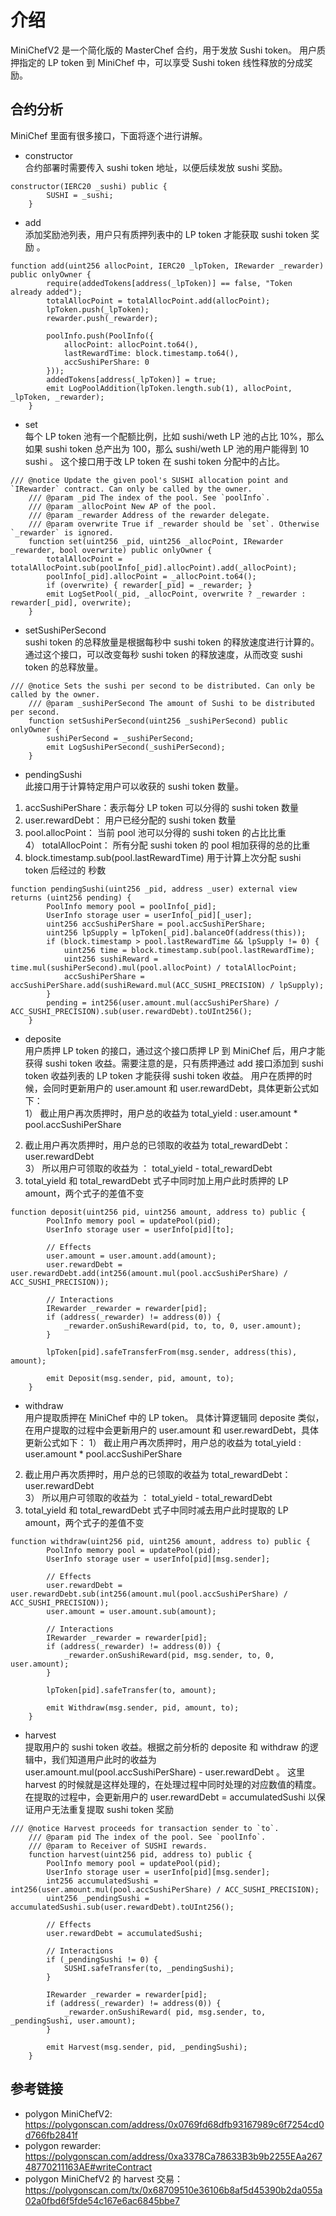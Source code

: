 # 介绍  
MiniChefV2 是一个简化版的 MasterChef 合约，用于发放 Sushi token。 用户质押指定的 LP token 到 MiniChef 中，可以享受 Sushi token 线性释放的分成奖励。


## 合约分析  
MiniChef 里面有很多接口，下面将逐个进行讲解。

- constructor  
合约部署时需要传入 sushi token 地址，以便后续发放 sushi 奖励。
```solidity
constructor(IERC20 _sushi) public {
        SUSHI = _sushi;
    }
```

- add  
添加奖励池列表，用户只有质押列表中的 LP token 才能获取 sushi token 奖励 。
```solidity
function add(uint256 allocPoint, IERC20 _lpToken, IRewarder _rewarder) public onlyOwner {
        require(addedTokens[address(_lpToken)] == false, "Token already added");
        totalAllocPoint = totalAllocPoint.add(allocPoint);
        lpToken.push(_lpToken);
        rewarder.push(_rewarder);

        poolInfo.push(PoolInfo({
            allocPoint: allocPoint.to64(),
            lastRewardTime: block.timestamp.to64(),
            accSushiPerShare: 0
        }));
        addedTokens[address(_lpToken)] = true;
        emit LogPoolAddition(lpToken.length.sub(1), allocPoint, _lpToken, _rewarder);
    }
```

- set  
每个 LP token 池有一个配额比例，比如 sushi/weth LP 池的占比 10%，那么如果 sushi token 总产出为 100，那么 sushi/weth LP 池的用户能得到 10 sushi 。
这个接口用于改 LP token 在 sushi token 分配中的占比。 
```solidity
/// @notice Update the given pool's SUSHI allocation point and `IRewarder` contract. Can only be called by the owner.
    /// @param _pid The index of the pool. See `poolInfo`.
    /// @param _allocPoint New AP of the pool.
    /// @param _rewarder Address of the rewarder delegate.
    /// @param overwrite True if _rewarder should be `set`. Otherwise `_rewarder` is ignored.
    function set(uint256 _pid, uint256 _allocPoint, IRewarder _rewarder, bool overwrite) public onlyOwner {
        totalAllocPoint = totalAllocPoint.sub(poolInfo[_pid].allocPoint).add(_allocPoint);
        poolInfo[_pid].allocPoint = _allocPoint.to64();
        if (overwrite) { rewarder[_pid] = _rewarder; }
        emit LogSetPool(_pid, _allocPoint, overwrite ? _rewarder : rewarder[_pid], overwrite);
    }
```

- setSushiPerSecond  
sushi token 的总释放量是根据每秒中 sushi token 的释放速度进行计算的。通过这个接口，可以改变每秒 sushi token 的释放速度，从而改变 sushi token 的总释放量。  

```solidity
/// @notice Sets the sushi per second to be distributed. Can only be called by the owner.
    /// @param _sushiPerSecond The amount of Sushi to be distributed per second.
    function setSushiPerSecond(uint256 _sushiPerSecond) public onlyOwner {
        sushiPerSecond = _sushiPerSecond;
        emit LogSushiPerSecond(_sushiPerSecond);
    }
```

- pendingSushi   
此接口用于计算特定用户可以收获的 sushi token 数量。 
1) accSushiPerShare：表示每分 LP token 可以分得的 sushi token 数量  
2) user.rewardDebt： 用户已经分配的 sushi token 数量  
3) pool.allocPoint： 当前 pool 池可以分得的 sushi token 的占比比重  
4） totalAllocPoint： 所有分配 sushi token 的 pool 相加获得的总的比重  
5) block.timestamp.sub(pool.lastRewardTime) 用于计算上次分配 sushi token 后经过的 秒数 
```solidity
function pendingSushi(uint256 _pid, address _user) external view returns (uint256 pending) {
        PoolInfo memory pool = poolInfo[_pid];
        UserInfo storage user = userInfo[_pid][_user];
        uint256 accSushiPerShare = pool.accSushiPerShare;
        uint256 lpSupply = lpToken[_pid].balanceOf(address(this));
        if (block.timestamp > pool.lastRewardTime && lpSupply != 0) {
            uint256 time = block.timestamp.sub(pool.lastRewardTime);
            uint256 sushiReward = time.mul(sushiPerSecond).mul(pool.allocPoint) / totalAllocPoint;
            accSushiPerShare = accSushiPerShare.add(sushiReward.mul(ACC_SUSHI_PRECISION) / lpSupply);
        }
        pending = int256(user.amount.mul(accSushiPerShare) / ACC_SUSHI_PRECISION).sub(user.rewardDebt).toUInt256();
    }
```

- deposite    
用户质押 LP  token 的接口，通过这个接口质押 LP 到 MiniChef 后，用户才能获得 sushi token 收益。需要注意的是，只有质押通过 add 接口添加到 sushi token 收益列表的 LP token 才能获得 sushi token 收益。 用户在质押的时候，会同时更新用户的 user.amount 和 user.rewardDebt，具体更新公式如下：   
1） 截止用户再次质押时，用户总的收益为 total_yield : user.amount * pool.accSushiPerShare    
2)  截止用户再次质押时，用户总的已领取的收益为 total_rewardDebt： user.rewardDebt    
3） 所以用户可领取的收益为 ： total_yield - total_rewardDebt   
4) total_yield 和 total_rewardDebt 式子中同时加上用户此时质押的 LP amount，两个式子的差值不变  
```solidity
function deposit(uint256 pid, uint256 amount, address to) public {
        PoolInfo memory pool = updatePool(pid);
        UserInfo storage user = userInfo[pid][to];

        // Effects
        user.amount = user.amount.add(amount);
        user.rewardDebt = user.rewardDebt.add(int256(amount.mul(pool.accSushiPerShare) / ACC_SUSHI_PRECISION));

        // Interactions
        IRewarder _rewarder = rewarder[pid];
        if (address(_rewarder) != address(0)) {
            _rewarder.onSushiReward(pid, to, to, 0, user.amount);
        }

        lpToken[pid].safeTransferFrom(msg.sender, address(this), amount);

        emit Deposit(msg.sender, pid, amount, to);
    }
```

- withdraw   
用户提取质押在 MiniChef 中的 LP token。 具体计算逻辑同 deposite 类似，在用户提取的过程中会更新用户的 user.amount 和 user.rewardDebt，具体更新公式如下： 
1） 截止用户再次质押时，用户总的收益为 total_yield : user.amount * pool.accSushiPerShare    
2)  截止用户再次质押时，用户总的已领取的收益为 total_rewardDebt： user.rewardDebt    
3） 所以用户可领取的收益为 ： total_yield - total_rewardDebt 
4) total_yield 和 total_rewardDebt 式子中同时减去用户此时提取的 LP amount，两个式子的差值不变  
```solidity
function withdraw(uint256 pid, uint256 amount, address to) public {
        PoolInfo memory pool = updatePool(pid);
        UserInfo storage user = userInfo[pid][msg.sender];

        // Effects
        user.rewardDebt = user.rewardDebt.sub(int256(amount.mul(pool.accSushiPerShare) / ACC_SUSHI_PRECISION));
        user.amount = user.amount.sub(amount);

        // Interactions
        IRewarder _rewarder = rewarder[pid];
        if (address(_rewarder) != address(0)) {
            _rewarder.onSushiReward(pid, msg.sender, to, 0, user.amount);
        }

        lpToken[pid].safeTransfer(to, amount);

        emit Withdraw(msg.sender, pid, amount, to);
    }
```

- harvest   
提取用户的 sushi token 收益。根据之前分析的 deposite 和 withdraw 的逻辑中，我们知道用户此时的收益为 user.amount.mul(pool.accSushiPerShare) - user.rewardDebt 。 这里 harvest 的时候就是这样处理的，在处理过程中同时处理的对应数值的精度。 
在提取的过程中，会更新用户的 user.rewardDebt = accumulatedSushi 以保证用户无法重复提取 sushi token 奖励
```solidity
/// @notice Harvest proceeds for transaction sender to `to`.
    /// @param pid The index of the pool. See `poolInfo`.
    /// @param to Receiver of SUSHI rewards.
    function harvest(uint256 pid, address to) public {
        PoolInfo memory pool = updatePool(pid);
        UserInfo storage user = userInfo[pid][msg.sender];
        int256 accumulatedSushi = int256(user.amount.mul(pool.accSushiPerShare) / ACC_SUSHI_PRECISION);
        uint256 _pendingSushi = accumulatedSushi.sub(user.rewardDebt).toUInt256();

        // Effects
        user.rewardDebt = accumulatedSushi;

        // Interactions
        if (_pendingSushi != 0) {
            SUSHI.safeTransfer(to, _pendingSushi);
        }

        IRewarder _rewarder = rewarder[pid];
        if (address(_rewarder) != address(0)) {
            _rewarder.onSushiReward( pid, msg.sender, to, _pendingSushi, user.amount);
        }

        emit Harvest(msg.sender, pid, _pendingSushi);
    }
```

## 参考链接  
- polygon MiniChefV2: https://polygonscan.com/address/0x0769fd68dfb93167989c6f7254cd0d766fb2841f    
- polygon rewarder:  https://polygonscan.com/address/0xa3378Ca78633B3b9b2255EAa26748770211163AE#writeContract  
- polygon MiniChefV2 的 harvest 交易： https://polygonscan.com/tx/0x68709510e36106b8af5d45390b2da055a02a0fbd6f5fde54c167e6ac6845bbe7  
